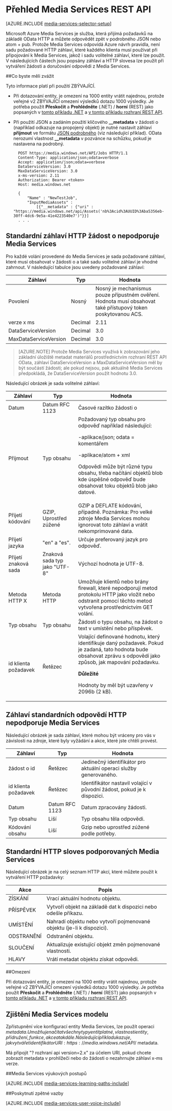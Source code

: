 <properties 
    pageTitle="Přehled Media Services REST API | Microsoft Azure" 
    description="Přehled Media Services REST API" 
    services="media-services" 
    documentationCenter="" 
    authors="Juliako" 
    manager="erikre" 
    editor=""/>

<tags 
    ms.service="media-services" 
    ms.workload="media" 
    ms.tgt_pltfrm="na" 
    ms.devlang="dotnet" 
    ms.topic="article" 
    ms.date="10/12/2016"
    ms.author="juliako"/>


# <a name="media-services-rest-api-overview"></a>Přehled Media Services REST API 

[AZURE.INCLUDE [media-services-selector-setup](../../includes/media-services-selector-setup.md)]

Microsoft Azure Media Services je služba, která přijímá požadavků na základě OData HTTP a můžete odpovědět zpět v podrobného JSON nebo atom + pub. Protože Media Services odpovídá Azure návrh pravidla, není sadu požadované HTTP záhlaví, které každého klienta musí používat při připojování k Media Services, jakož i sadu volitelné záhlaví, které lze použít. V následujících částech jsou popsány záhlaví a HTTP slovesa lze použít při vytváření žádosti a doručování odpovědi z Media Services.

##<a name="considerations"></a>Co byste měli zvážit 

Tyto informace platí při použití ZBÝVAJÍCÍ.

- Při dotazování entity, je omezení na 1000 entity vrátit najednou, protože veřejné v2 ZBÝVAJÍCÍ omezení výsledků dotazu 1000 výsledky. Je potřeba použít **Přeskočit** a **Prohlédněte** (.NET) / **horní** (REST) jako popsaných v [tomto příkladu .NET](media-services-dotnet-manage-entities.md#enumerating-through-large-collections-of-entities) a [v tomto příkladu rozhraní REST API](media-services-rest-manage-entities.md#enumerating-through-large-collections-of-entities). 

- Při použití JSON a zadáním použití klíčového **__metadata** v žádosti o (například odkazuje na propojený objekt) je nutné nastavit záhlaví **přijmout** ve formátu [JSON podrobného](http://www.odata.org/documentation/odata-version-3-0/json-verbose-format/) (viz následující příklad). OData nerozumí vlastnost **__metadata** v pozvánce na schůzku, pokud je nastavena na podrobný.  

        POST https://media.windows.net/API/Jobs HTTP/1.1
        Content-Type: application/json;odata=verbose
        Accept: application/json;odata=verbose
        DataServiceVersion: 3.0
        MaxDataServiceVersion: 3.0
        x-ms-version: 2.11
        Authorization: Bearer <token> 
        Host: media.windows.net
        
        {
            "Name" : "NewTestJob", 
            "InputMediaAssets" : 
                [{"__metadata" : {"uri" : "https://media.windows.net/api/Assets('nb%3Acid%3AUUID%3Aba5356eb-30ff-4dc6-9e5a-41e4223540e7')"}}]
        . . . 
        

## <a name="standard-http-request-headers-supported-by-media-services"></a>Standardní záhlaví HTTP žádost o nepodporuje Media Services

Pro každé volání provedené do Media Services je sada požadované záhlaví, které musí obsahovat v žádosti o a také sadu volitelné záhlaví je vhodné zahrnout. V následující tabulce jsou uvedeny požadované záhlaví:


Záhlaví|Typ|Hodnota
---|---|---
Povolení|Nosný|Nosný je mechanismus pouze přípustném ověření. Hodnota musí obsahovat také přístupový token poskytovanou ACS.
verze x ms|Decimal|2.11
DataServiceVersion|Decimal|3.0
MaxDataServiceVersion|Decimal|3.0



>[AZURE.NOTE] Protože Media Services využívá k zobrazování jeho základní úložiště metadat materiálů prostřednictvím rozhraní REST API OData, záhlaví DataServiceVersion a MaxDataServiceVersion měl by být součástí žádosti; ale pokud nejsou, pak aktuálně Media Services předpokládá, že DataServiceVersion použít hodnotu 3.0.

Následující obrázek je sada volitelné záhlaví:

Záhlaví|Typ|Hodnota
---|---|---
Datum|Datum RFC 1123|Časové razítko žádosti o
Přijmout|Typ obsahu|Požadovaný typ obsahu pro odpověď například následující:<p> -aplikace/json; odata = komentářem<p> -aplikace/atom + xml<p> Odpovědi může být různé typu obsahu, třeba načítání objektů blob kde úspěšné odpověď bude obsahovat toku objektů blob jako datové.
Přijetí kódování|GZIP, Uprostřed zúžené|GZIP a DEFLATE kódování, případně. Poznámka: Pro velké zdroje Media Services mohou ignorovat toto záhlaví a vrátit nekomprimované data.
Přijetí jazyka|"en" a "es".|Určuje preferovaný jazyk pro odpověď.
Přijetí znaková sada|Znaková sada typ jako "UTF-8"|Výchozí hodnota je UTF-8.
Metoda HTTP X|Metoda HTTP|Umožňuje klientů nebo brány firewall, které nepodporují metod protokolu HTTP jako vložit nebo odstranit pomocí těchto metod vytvořena prostřednictvím GET volání.
Typ obsahu|Typ obsahu|Žádosti o typu obsahu, na žádost o text v umístění nebo příspěvek.
id klienta požadavek|Řetězec|Volající definované hodnotu, který identifikuje daný požadavek. Pokud je zadaná, tato hodnota bude obsahovat zprávu s odpovědí jako způsob, jak mapování požadavku. <p><p>**Důležité**<p>Hodnoty by měl být uzavřeny v 2096b (2 kB).

## <a name="standard-http-response-headers-supported-by-media-services"></a>Záhlaví standardních odpovědí HTTP nepodporuje Media Services

Následující obrázek je sada záhlaví, které mohou být vráceny pro vás v závislosti na zdroje, které byly vyžádání a akce, které jste chtěli provést.


Záhlaví|Typ|Hodnota
---|---|---
žádost o id|Řetězec|Jedinečný identifikátor pro aktuální operaci služby generovaného.
id klienta požadavek|Řetězec|Identifikátor nastavil volající v původní žádost, pokud je k dispozici.
Datum|Datum RFC 1123|Datum zpracovány žádosti.
Typ obsahu|Liší|Typ obsahu těla odpovědi.
Kódování obsahu|Liší|Gzip nebo uprostřed zúžené podle potřeby.


## <a name="standard-http-verbs-supported-by-media-services"></a>Standardní HTTP sloves podporovaných Media Services

Následující obrázek je na celý seznam HTTP akcí, které můžete použít k vytváření HTTP požadavky:


Akce|Popis
---|---
ZÍSKÁNÍ|Vrací aktuální hodnotu objektu.
PŘÍSPĚVEK|Vytvoří objekt na základě dat k dispozici nebo odešle příkazu.
UMÍSTĚNÍ|Nahradí objektu nebo vytvoří pojmenované objektu (je-li k dispozici).
ODSTRANĚNÍ|Odstranění objektu.
SLOUČENÍ|Aktualizuje existující objekt změn pojmenované vlastnosti.
HLAVY|Vrátí metadat objektu získat odpovědi.

##<a name="limitation"></a>Omezení

Při dotazování entity, je omezení na 1000 entity vrátit najednou, protože veřejné v2 ZBÝVAJÍCÍ omezení výsledků dotazu 1000 výsledky. Je potřeba použít **Přeskočit** a **Prohlédněte** (.NET) / **horní** (REST) jako popsaných v [tomto příkladu .NET](media-services-dotnet-manage-entities.md#enumerating-through-large-collections-of-entities) a [v tomto příkladu rozhraní REST API](media-services-rest-manage-entities.md#enumerating-through-large-collections-of-entities). 


## <a name="discovering-media-services-model"></a>Zjištění Media Services modelu

Zpřístupnění více konfigurací entity Media Services, lze použít operaci $metadata. Umožňuje načítat všechny typy entit platné, vlastnosti entity, přidružení, funkce, akce a tak dále. Následující příklad ukazuje, jak vytvářet identifikátor URI: https://media.windows.net/API/$ metadata.

Má připojit "? rozhraní api version=2.x" za účelem URI, pokud chcete zobrazit metadata v prohlížeči nebo do žádosti o nezahrnujte záhlaví x-ms verze.



##<a name="media-services-learning-paths"></a>Media Services výukových postupů

[AZURE.INCLUDE [media-services-learning-paths-include](../../includes/media-services-learning-paths-include.md)]

##<a name="provide-feedback"></a>Poskytnutí zpětné vazby

[AZURE.INCLUDE [media-services-user-voice-include](../../includes/media-services-user-voice-include.md)]





 
